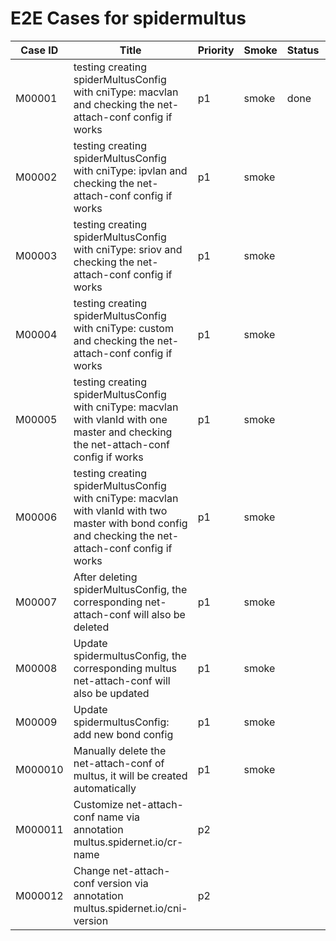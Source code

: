# E2E Cases for spidermultus

| Case ID | Title                                                        | Priority | Smoke | Status | Other |
| ------- | ------------------------------------------------------------ | -------- | ----- | ------ | ----- |
| M00001  | testing creating spiderMultusConfig with cniType: macvlan and checking the net-attach-conf config if works | p1       |   smoke    | done   |       |
| M00002  | testing creating spiderMultusConfig with cniType: ipvlan and checking the net-attach-conf config if works | p1       |   smoke    |    |       |
| M00003  | testing creating spiderMultusConfig with cniType: sriov and checking the net-attach-conf config if works | p1       |   smoke    |    |       |
| M00004  | testing creating spiderMultusConfig with cniType: custom and checking the net-attach-conf config if works | p1       |   smoke    |    |       |
| M00005  | testing creating spiderMultusConfig with cniType: macvlan with vlanId with one master and checking the net-attach-conf config if works | p1       |   smoke    |    |       |
| M00006  | testing creating spiderMultusConfig with cniType: macvlan with vlanId with two master with bond config and checking the net-attach-conf config if works | p1       |   smoke    |    |       |
| M00007  | After deleting spiderMultusConfig, the corresponding net-attach-conf will also be deleted  | p1      |  smoke  |    |       |
| M00008  | Update spidermultusConfig, the corresponding multus net-attach-conf will also be updated   | p1      |  smoke  |    |       |
| M00009  | Update spidermultusConfig: add new bond config  | p1      |  smoke  |    |       |
| M000010  | Manually delete the net-attach-conf of multus, it will be created automatically | p1      |  smoke  |    |       |
| M000011  | Customize net-attach-conf name via annotation multus.spidernet.io/cr-name | p2       |       |    |       |
| M000012 | Change net-attach-conf version via annotation multus.spidernet.io/cni-version | p2     |       |    |       |
